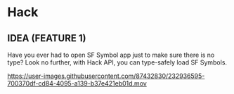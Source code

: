 # Hack

## IDEA (FEATURE 1)
Have you ever had to open SF Symbol app just to make sure there is no type? 
Look no further, with Hack API, you can type-safely load SF Symbols.

https://user-images.githubusercontent.com/87432830/232936595-700370df-cd84-4095-a139-b37e421eb01d.mov

